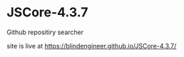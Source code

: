 # JSCore-4.3.7
Github repositiry searcher

site is live at 
https://blindengineer.github.io/JSCore-4.3.7/
